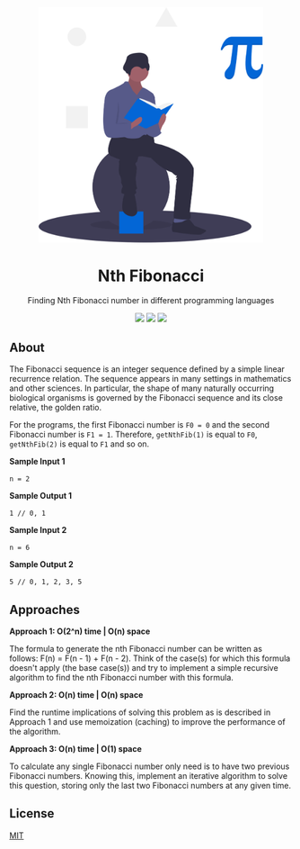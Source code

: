 <div align="center">
<img src="assets/nth-fibonacci.svg" width="400" />
<br />
<h1>Nth Fibonacci</h1>
<p>
Finding Nth Fibonacci number in different programming languages
</p>
<a href="https://github.com/iamrajiv/Nth-Fibonacci/network/members"><img src="https://img.shields.io/github/forks/iamrajiv/Nth-Fibonacci?color=0366d6&style=for-the-badge" /></a>
<a href="https://github.com/iamrajiv/Nth-Fibonacci/stargazers"><img src="https://img.shields.io/github/stars/iamrajiv/Nth-Fibonacci?color=0366d6&style=for-the-badge" /></a>
<a href="https://github.com/iamrajiv/Nth-Fibonacci/blob/master/LICENSE"><img src="https://img.shields.io/github/license/iamrajiv/Nth-Fibonacci?color=0366d6&style=for-the-badge" /></a>
</div>

## About

The Fibonacci sequence is an integer sequence defined by a simple linear recurrence relation. The sequence appears in many settings in mathematics and other sciences. In particular, the shape of many naturally occurring biological organisms is governed by the Fibonacci sequence and its close relative, the golden ratio.

For the programs, the first Fibonacci number is `F0 = 0` and the second Fibonacci number is `F1 = 1`. Therefore, `getNthFib(1)` is equal to `F0`, `getNthFib(2)` is equal to `F1` and so on.

**Sample Input 1**

```
n = 2
```

**Sample Output 1**

```
1 // 0, 1
```

**Sample Input 2**

```
n = 6
```

**Sample Output 2**

```
5 // 0, 1, 2, 3, 5
```

## Approaches

**Approach 1: O(2^n) time | O(n) space**

The formula to generate the nth Fibonacci number can be written as follows: F(n) = F(n - 1) + F(n - 2). Think of the case(s) for which this formula doesn't apply (the base case(s)) and try to implement a simple recursive algorithm to find the nth Fibonacci number with this formula.

**Approach 2: O(n) time | O(n) space**

Find the runtime implications of solving this problem as is described in Approach 1 and use memoization (caching) to improve the performance of the algorithm.

**Approach 3: O(n) time | O(1) space**

To calculate any single Fibonacci number only need is to have two previous Fibonacci numbers. Knowing this, implement an iterative algorithm to solve this question, storing only the last two Fibonacci numbers at any given time.

## License

[MIT](https://github.com/iamrajiv/Nth-Fibonacci/blob/master/LICENSE)
